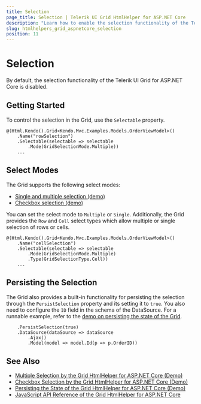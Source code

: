 ```yaml
---
title: Selection
page_title: Selection | Telerik UI Grid HtmlHelper for ASP.NET Core
description: "Learn how to enable the selection functionality of the Telerik UI Grid for ASP.NET Core."
slug: htmlhelpers_grid_aspnetcore_selection
position: 11
---
```


# Selection

By default, the selection functionality of the Telerik UI Grid for ASP.NET Core is disabled.

## Getting Started

To control the selection in the Grid, use the `Selectable` property.

    @(Html.Kendo().Grid<Kendo.Mvc.Examples.Models.OrderViewModel>()
        .Name("rowSelection")
        .Selectable(selectable => selectable
            .Mode(GridSelectionMode.Multiple))
		...

## Select Modes

The Grid supports the following select modes:
* [Single and multiple selection (demo)](https://demos.telerik.com/aspnet-core/grid/selection)
* [Checkbox selection (demo)](https://demos.telerik.com/aspnet-core/grid/checkbox-selection)

You can set the select mode to `Multiple` or `Single`. Additionally, the Grid provides the `Row` and `Cell` select types which allow multiple or single selection of rows or cells.

    @(Html.Kendo().Grid<Kendo.Mvc.Examples.Models.OrderViewModel>()
        .Name("cellSelection")
        .Selectable(selectable => selectable
            .Mode(GridSelectionMode.Multiple)
            .Type(GridSelectionType.Cell))
        ...


## Persisting the Selection

The Grid also provides a built-in functionality for persisting the selection through the `PersistSelection` property and its setting it to `true`. You also need to configure the `ID` field in the schema of the DataSource. For a runnable example, refer to the [demo on persisting the state of the Grid](https://demos.telerik.com/aspnet-core/grid/persist-state).

        .PersistSelection(true)
        .DataSource(dataSource => dataSource
            .Ajax()
            .Model(model => model.Id(p => p.OrderID))

## See Also

* [Multiple Selection by the Grid HtmlHelper for ASP.NET Core (Demo)](https://demos.telerik.com/aspnet-core/grid/selection)
* [Checkbox Selection by the Grid HtmlHelper for ASP.NET Core (Demo)](https://demos.telerik.com/aspnet-core/grid/checkbox-selection)
* [Persisting the State of the Grid HtmlHelper for ASP.NET Core (Demo)](https://demos.telerik.com/aspnet-core/grid/persist-state)
* [JavaScript API Reference of the Grid HtmlHelper for ASP.NET Core](/api/grid)
